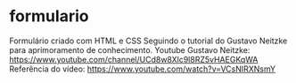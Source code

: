 # formulario
Formulário criado com HTML e CSS
Seguindo o tutorial do Gustavo Neitzke para aprimoramento de conhecimento.
Youtube Gustavo Neitzke: https://www.youtube.com/channel/UCd8w8Xlc9l8RZ5vHAEGKqWA
Referência do vídeo: https://www.youtube.com/watch?v=VCsNIRXNsmY

